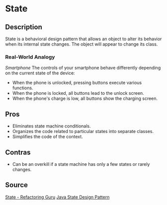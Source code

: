 # State
## Description
State is a behavioral design pattern that allows an object to alter its behavior when its internal state changes. The object will appear to change its class.

### Real-World Analogy
*Smartphone*
The controls of your smartphone behave differently depending on the current state of the device:

* When the phone is unlocked, pressing buttons execute various functions.
* When the phone is locked, all buttons lead to the unlock screen.
* When the phone's charge is low, all buttons show the charging screen.
## Pros
* Eliminates state machine conditionals.
* Organizes the code related to particular states into separate classes.
* Simplifies the code of the context.
## Contras
* Can be an overkill if a state machine has only a few states or rarely changes.
## Source
[State - Refactoring Guru](https://refactoring.guru/design-patterns/state)
[Java State Design Pattern](https://codesjava.com/java-state-design-pattern)